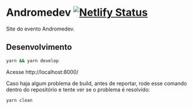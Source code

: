 # Andromedev [![Netlify Status](https://api.netlify.com/api/v1/badges/f17ca792-e1b9-448b-af31-5a74d0451f98/deploy-status)](https://app.netlify.com/sites/andromedev/deploys)

Site do evento Andromedev.

## Desenvolvimento

```sh
yarn && yarn develop
```

Acesse http://localhost:8000/

Caso haja algum problema de build, antes de reportar, rode esse comando dentro do repositório e tente ver se o problema é resolvido:

```sh
yarn clean
```
